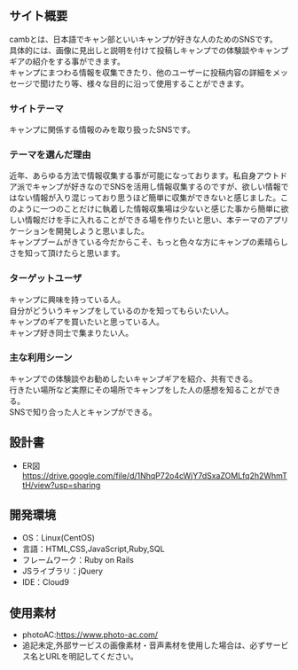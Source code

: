 # <camb>

## サイト概要
cambとは、日本語でキャン部といいキャンプが好きな人のためのSNSです。  
具体的には、画像に見出しと説明を付けて投稿しキャンプでの体験談やキャンプギアの紹介をする事ができます。  
キャンプにまつわる情報を収集できたり、他のユーザーに投稿内容の詳細をメッセージで聞けたり等、様々な目的に沿って使用することができます。

### サイトテーマ
キャンプに関係する情報のみを取り扱ったSNSです。

### テーマを選んだ理由
近年、あらゆる方法で情報収集する事が可能になっております。私自身アウトドア派でキャンプが好きなのでSNSを活用し情報収集するのですが、欲しい情報ではない情報が入り混じっており思うほど簡単に収集ができないと感じました。このように一つのことだけに執着した情報収集場は少ないと感じた事から簡単に欲しい情報だけを手に入れることができる場を作りたいと思い、本テーマのアプリケーションを開発しようと思いました。  
キャンプブームがきている今だからこそ、もっと色々な方にキャンプの素晴らしさを知って頂けたらと思います。

### ターゲットユーザ
キャンプに興味を持っている人。  
自分がどういうキャンプをしているのかを知ってもらいたい人。  
キャンプのギアを買いたいと思っている人。  
キャンプ好き同士で集まりたい人。  

### 主な利用シーン
キャンプでの体験談やお勧めしたいキャンプギアを紹介、共有できる。  
行きたい場所など実際にその場所でキャンプをした人の感想を知ることができる。  
SNSで知り合った人とキャンプができる。  

## 設計書
- ER図  
https://drive.google.com/file/d/1NhqP72o4cWjY7dSxaZOMLfq2h2WhmTtH/view?usp=sharing

## 開発環境
- OS：Linux(CentOS)
- 言語：HTML,CSS,JavaScript,Ruby,SQL
- フレームワーク：Ruby on Rails
- JSライブラリ：jQuery
- IDE：Cloud9

## 使用素材
- photoAC:https://www.photo-ac.com/
- 追記未定,外部サービスの画像素材・音声素材を使用した場合は、必ずサービス名とURLを明記してください。